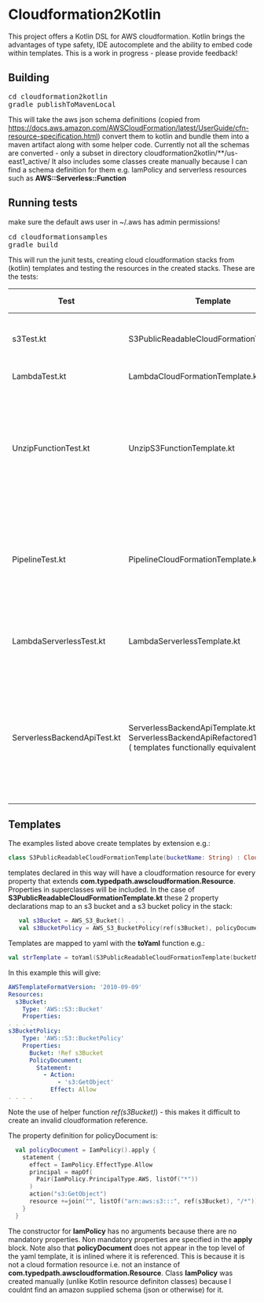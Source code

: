 # Cloudformation2Kotlin
This project offers a Kotlin DSL for AWS cloudformation. Kotlin brings the advantages of type safety, IDE autocomplete and the ability to embed code within templates.  This is a work in progress - please provide feedback!  

## Building
<pre>
cd cloudformation2kotlin
gradle publishToMavenLocal
</pre>
This will take the aws json schema definitions (copied from https://docs.aws.amazon.com/AWSCloudFormation/latest/UserGuide/cfn-resource-specification.html) convert them to kotlin and bundle them into a maven artifact along with some helper code. Currently not all the schemas are converted - only a subset in directory cloudformation2kotlin/**/us-east1_active/
It also includes some classes create manually because I can find a schema definition for them e.g. IamPolicy and serverless resources such as __AWS::Serverless::Function__  

## Running tests
make sure the default aws user in ~/.aws has admin permissions!
<pre>cd cloudformationsamples
gradle build
</pre>
This will run the junit tests, creating cloud cloudformation stacks from (kotlin) templates and testing the resources in the created stacks. These are the tests: 


| Test | Template | Test Description |
| --- | --- | ----- |
| s3Test.kt | S3PublicReadableCloudFormationTemplate.kt |write to s3 bucket in stack , read from s3 bucket |
| LambdaTest.kt | LambdaCloudFormationTemplate.kt | call lambda in stack |
| UnzipFunctionTest.kt | UnzipS3FunctionTemplate.kt | create a stack with an s3 bucket and an unzipping lambda function, upload a zip file and unzip it with the lambda function |
| PipelineTest.kt | PipelineCloudFormationTemplate.kt | create stack with 4 stage pipeline + code repository, checkin code and test lambda created by pipeline |
| LambdaServerlessTest.kt | LambdaServerlessTemplate.kt | create a SAM stack containing a lambda and call the lambda |
| ServerlessBackendApiTest.kt | ServerlessBackendApiTemplate.kt, ServerlessBackendApiRefactoredTemplate.kt ( templates functionally equivalent)  | create a SAM stack implementing a REST api with API gateway, lambda functions and dynamo db.  Test with http put, get and delete calls   |

## Templates
The examples listed above create templates by extension e.g.:
```kotlin
class S3PublicReadableCloudFormationTemplate(bucketName: String) : CloudFormationTemplate() {...
```
templates declared in this way will have a cloudformation resource for every property that extends __com.typedpath.awscloudformation.Resource__. Properties in superclasses will be included. 
In the case of __S3PublicReadableCloudFormationTemplate.kt__ these 2 property declarations map to an s3 bucket and a s3 bucket policy in the stack:
```kotlin
   val s3Bucket = AWS_S3_Bucket() . . . . 
   val s3BucketPolicy = AWS_S3_BucketPolicy(ref(s3Bucket), policyDocument) . . . .
```
Templates are mapped to yaml with the __toYaml__ function e.g.:
```kotlin
val strTemplate = toYaml(S3PublicReadableCloudFormationTemplate(bucketName))
```
In this example this will give:
```yaml
AWSTemplateFormatVersion: '2010-09-09'
Resources:
  s3Bucket:
    Type: 'AWS::S3::Bucket'
    Properties:
. . . .
s3BucketPolicy:
    Type: 'AWS::S3::BucketPolicy'
    Properties:
      Bucket: !Ref s3Bucket
      PolicyDocument:
        Statement:
          - Action:
              - 's3:GetObject'
            Effect: Allow
. . . .
```
Note the use of helper function <i>ref(s3Bucket)</i>) - this makes it difficult to create an invalid cloudformation reference.

The property definition for policyDocument is:
```kotlin
  val policyDocument = IamPolicy().apply {
    statement {
      effect = IamPolicy.EffectType.Allow
      principal = mapOf(
        Pair(IamPolicy.PrincipalType.AWS, listOf("*"))
      )
      action("s3:GetObject")
      resource +=join("", listOf("arn:aws:s3:::", ref(s3Bucket), "/*"))
    }
  }
```
The constructor for __IamPolicy__ has no arguments because there are no mandatory properties.  Non mandatory properties are specified in the __apply__ block. Note also that __policyDocument__ does not appear in the top level of the yaml template, it is inlined where it is referenced.  This is because it is not a cloud formation resource i.e. not an instance of  __com.typedpath.awscloudformation.Resource__.  Class __IamPolicy__ was created manually (unlike Kotlin resource definiton classes) because I couldnt find an amazon supplied schema (json or otherwise) for it.  